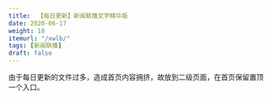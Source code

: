 ```yaml
---
title:  【每日更新】新闻联播文字精华版
date: 2020-06-17
weight: 10
itemurl: "/xwlb/"
tags: [新闻联播]
draft: false
---
```


由于每日更新的文件过多，造成首页内容拥挤，故放到二级页面，在首页保留置顶一个入口。